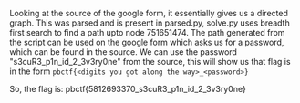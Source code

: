 Looking at the source of the google form, it essentially gives us a directed graph.
This was parsed and is present in parsed.py, solve.py uses breadth first search to find a path upto node 751651474.
The path generated from the script can be used on the google form which asks us for a password, which can be found in the source.
We can use the password "s3cuR3_p1n_id_2_3v3ry0ne" from the source, this will show us that flag is in the form `pbctf{<digits you got along the way>_<password>}`

So, the flag is: pbctf{5812693370_s3cuR3_p1n_id_2_3v3ry0ne}
